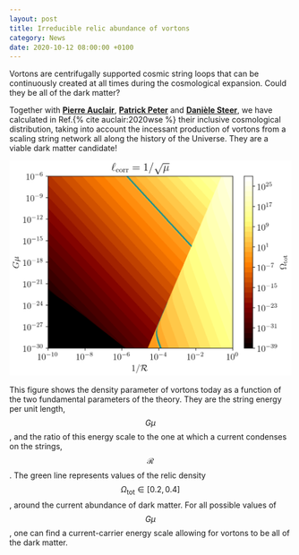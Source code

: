 ```yaml
---
layout: post
title: Irreducible relic abundance of vortons
category: News
date: 2020-10-12 08:00:00 +0100
---
```


Vortons are centrifugally supported cosmic string loops that can be
continuously created at all times during the cosmological
expansion. Could they be all of the dark matter?

Together with [**Pierre
Auclair**](https://www.apc.univ-paris7.fr/APC_CS/fr/auclair-pierre),
[**Patrick Peter**](http://www2.iap.fr/users/peter/) and [**Danièle
Steer**](http://www.apc.univ-paris7.fr/APC_CS/fr/users/steer), we have
calculated in Ref.{% cite auclair:2020wse %} their inclusive
cosmological distribution, taking into account the incessant
production of vortons from a scaling string network all along the
history of the Universe. They are a viable dark matter candidate!

![omegatot](/assets/images/2010.04620/dmkvortons_vv_tot.png)

This figure shows the density parameter of vortons today as a function
of the two fundamental parameters of the theory. They are the string
energy per unit length, $$G \mu$$, and the ratio of this energy scale
to the one at which a current condenses on the strings, $$ \mathcal{R}
$$. The green line represents values of the relic density
$$\Omega_\mathrm{tot} \in [0.2,0.4]$$, around the current abundance of
dark matter. For all possible values of $$G \mu$$, one can find a
current-carrier energy scale allowing for vortons to be all of the
dark matter.